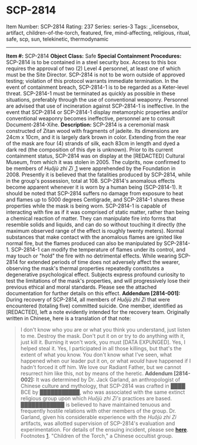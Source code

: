 # SCP-2814
Item Number: SCP-2814
Rating: 237
Series: series-3
Tags: _licensebox, artifact, children-of-the-torch, featured, fire, mind-affecting, religious, ritual, safe, scp, sun, telekinetic, thermodynamic

---

**Item #:** SCP-2814
**Object Class:** Safe
**Special Containment Procedures:** SCP-2814 is to be contained in a steel security box. Access to this box requires the approval of two (2) Level 4 personnel, at least one of which must be the Site Director. SCP-2814 is not to be worn outside of approved testing; violation of this protocol warrants immediate termination.
In the event of containment breach, SCP-2814-1 is to be regarded as a Keter-level threat. SCP-2814-1 must be terminated as quickly as possible in these situations, preferably through the use of conventional weaponry. Personnel are advised that use of incineration against SCP-2814-1 is ineffective. In the event that SCP-2814 or SCP-2814-1 display metamorphic properties and/or conventional weaponry becomes ineffective, personnel are to consult Document-2814-Xihe.
**Description:** SCP-2814 is a ceremonial mask constructed of Zitan wood with fragments of jadeite. Its dimensions are 24cm x 10cm, and it is largely dark brown in color. Extending from the rear of the mask are four (4) strands of silk, each 83cm in length and dyed a dark red (the composition of this dye is unknown). Prior to its current containment status, SCP-2814 was on display at the [REDACTED] Cultural Museum, from which it was stolen in 2005. The culprits, now confirmed to be members of _Huǒjù zhi Zi_ ,[1](javascript:;) were apprehended by the Foundation in 2008. Presently it is believed that the fatalities produced by SCP-2814, while in the group's possession, total at 108.
SCP-2814's anomalous effects become apparent whenever it is worn by a human being (SCP-2814-1). It should be noted that SCP-2814 suffers no damage from exposure to heat and flames up to 5000 degrees Centigrade, and SCP-2814-1 shares these properties while the mask is being worn.
SCP-2814-1 is capable of interacting with fire as if it was comprised of static matter, rather than being a chemical reaction of matter. They can manipulate fire into forms that resemble solids and liquids, and can do so without touching it directly (the maximum observed range of the effect is roughly twenty meters). Normal substances that make contact with the anomalous flames are ignited like normal fire, but the flames produced can also be manipulated by SCP-2814-1. SCP-2814-1 can modify the temperature of flames under its control, and may touch or "hold" the fire with no detrimental effects.
While wearing SCP-2814 for extended periods of time does not adversely affect the wearer, observing the mask's thermal properties repeatedly constitutes a degenerative psychological effect. Subjects express profound curiosity to test the limitations of the mask's properties, and will progressively lose their previous ethical and moral standards. Please see the attached documentation for further details on this effect.
**Addendum [2814-001]:**
During recovery of SCP-2814, all members of _Huǒjù zhi Zi_ that were encountered (totaling five) committed suicide. One member, identified as [REDACTED], left a note evidently intended for the recovery team. Originally written in Chinese, here is a translation of that note:
> I don't know who you are or what you think you understand, just listen to me. Destroy the mask. Don't put it on or try to do anything with it, just kill it. Burning it won't work, you must [DATA EXPUNGED]. Yes, I helped steal it. Yes, I participated in all those killings, but that's the extent of what you know. You don't know what I've seen, what happened when our leader put it on, or what _would_ have happened if I hadn't forced it off him. We love our Radiant Father, but we cannot resurrect him like this, not by means of the heretic.
**Addendum [2814-002]:**
It was determined by Dr. Jack Garland, an anthropologist of Chinese culture and mythology, that SCP-2814 was crafted in ████ BCE by ███████████, who was associated with the same extinct religious group upon which _Huǒjù zhi Zi's_ practices are based. ████████████ is believed to have maintained tenuous and frequently hostile relations with other members of the group.
Dr. Garland, given his considerable experience with the _Huǒjù zhi Zi_ artifacts, was allotted supervision of SCP-2814's evaluation and experimentation. For details of the ensuing incident, please see **[here](/document-2814-gamma)**.
Footnotes
[1](javascript:;). "Children of the Torch," a Chinese occultist group.